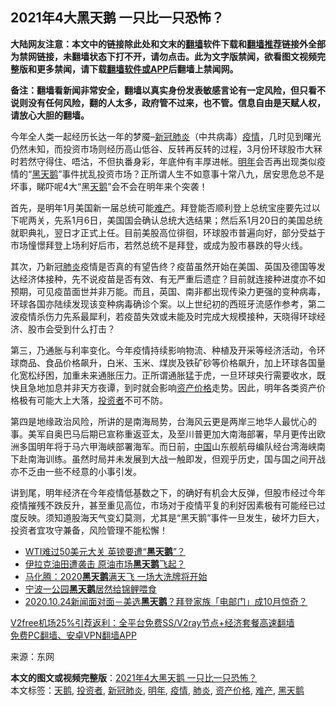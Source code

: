  <h2>2021年4大黑天鹅 一只比一只恐怖？</h2> <p class="notice"><b>大陆网友注意：本文中的链接除此处和文末的<a href="https://github.com/bannedbook/fanqiang" >翻墙</a>软件下载和<a href="https://github.com/killgcd/justmysocks/blob/master/README.md">翻墙推荐</a>链接外全部为禁网链接，未翻墙状态下打不开，请勿点击。此为文字版禁闻，欲看图文视频完整版和更多禁闻，请下载<a href="https://github.com/bannedbook/fanqiang">翻墙软件或APP</a>后翻墙上禁闻网。</p><p>备注：翻墙看新闻非常安全，翻墙以真实身份发表敏感言论有一定风险，但只看不说则没有任何风险，翻的人太多，政府管不过来，也不管。信息自由是天赋人权，请放心大胆的翻墙。</b></p>  <div class="entry"> <p id="conimg">今年全人类一起经历长达一年的梦魇&#8211;<a href="https://www.bannedbook.org/bnews/tag/%e6%96%b0%e5%86%a0%e8%82%ba%e7%82%8e/" class="st_tag internal_tag" rel="tag" title="标签 新冠肺炎 下的日志">新冠肺炎</a>（中共病毒）<a href="https://www.bannedbook.org/bnews/tag/%E7%96%AB%E6%83%85/" class="st_tag internal_tag" rel="tag" title="标签 疫情 下的日志">疫情</a>，几时见到曙光仍然未知，而投资市场则经历高山低谷、反转再反转的过程，3月份环球股市大冧时若然守得住、唔沽，不但执番身彩，年底仲有丰厚进帐。<a href="https://www.bannedbook.org/bnews/tag/%E6%98%8E%E5%B9%B4/" class="st_tag internal_tag" rel="tag" title="标签 明年 下的日志">明年</a>会否再出现类似疫情的“<a href="https://www.bannedbook.org/bnews/tag/%e9%bb%91%e5%a4%a9%e9%b9%85/" class="st_tag internal_tag" rel="tag" title="标签 黑天鹅 下的日志">黑天鹅</a>”事件扰乱投资市场？正所谓人生不如意事十常八九，居安思危总不是坏事，睇吓呢4大“黑<a href="https://www.bannedbook.org/bnews/tag/%E5%A4%A9%E9%B9%85/" class="st_tag internal_tag" rel="tag" title="标签 天鹅 下的日志">天鹅</a>”会不会在明年来个突袭！</p> <p>首先，是明年1月美国新一届总统可能<a href="https://www.bannedbook.org/bnews/tag/%e9%9a%be%e4%ba%a7/" class="st_tag internal_tag" rel="tag" title="标签 难产 下的日志">难产</a>。拜登能否顺利登上总统宝座要先过以下呢两关，先系1月6日，美国国会确认总统大选结果；然后系1月20日的美国总统就职典礼，翌日才正式上任。目前美股高位徘徊，环球股市普遍向好，部分受益于市场憧憬拜登上场利好后市，若然总统不是拜登，或成为股市暴跌的导火线。</p>  <p>其次，乃新冠<a href="https://www.bannedbook.org/bnews/tag/%e8%82%ba%e7%82%8e/" class="st_tag internal_tag" rel="tag" title="标签 肺炎 下的日志">肺炎</a>疫情是否真的有望告终？疫苗虽然开始在美国、英国及德国等发达经济体接种，先不说疫苗是否有效、有无严重后遗症？目前就连接种进度亦不如预期，可见疫苗面世并非万能。而且，英国、南非都出现传染力更强的变种病毒，环球各国亦陆续发现该变种病毒确诊个案。以上世纪初的西班牙流感作参考，第二波疫情杀伤力先系最犀利，若疫苗失效或未能及时完成大规模接种，天晓得环球经济、股市会受到什么打击？</p> <p>第三，乃通胀与利率变化。今年疫情持续影响物流、种植及开采等经济活动，令环球商品、食品价格飙升，白米、玉米、煤炭及铁矿砂等价格飙升，加上环球各国量化宽松纾困，加重未来通胀压力。正所谓通胀猛于虎，一旦环球央行需要收水，既快且急地加息并非天方夜谭，到时就会影响<a href="https://www.bannedbook.org/bnews/tag/%E8%B5%84%E4%BA%A7%E4%BB%B7%E6%A0%BC/" class="st_tag internal_tag" rel="tag" title="标签 资产价格 下的日志">资产价格</a>走势。因此，明年各类资产价格极有可能大上大落，<a href="https://www.bannedbook.org/bnews/tag/%e6%8a%95%e8%b5%84%e8%80%85/" class="st_tag internal_tag" rel="tag" title="标签 投资者 下的日志">投资者</a>不可不防。</p>  <p>第四是地缘政治风险，所讲的是南海局势，台海风云更是两岸三地华人最忧心的事。美军自奥巴马后期已宣称重返亚太，及至川普更加大南海部署，早月更传出欧洲多国明年将于马六甲海峡部署海军。而日前，<span class='wp_keywordlink_affiliate'><a href="https://www.bannedbook.org/" title="中国" target="_blank">中国</a></span>山东舰航母编队经台湾海峡南下赴南海训练。虽然时局并未发展到大战一触即发，但观乎历史，国与国之间开战亦不乏由一些不经意的小事引发。</p> <p>讲到尾，明年经济在今年疫情低基数之下，的确好有机会大反弹，但股市经过今年疫情摧残不跌反升，甚至重见高位，市场对于疫情平复的利好因素极有可能经已过度反映。须知道股海天气变幻莫测，尤其是“黑天鹅”事件一旦发生，破坏力巨大，投资者宜攻守兼备，风险管理不能松懈！</p>  <ul class='op-related-articles' title='相关阅读'> <li><a href='https://www.bannedbook.org/bnews/finance/20201221/1452078.html' target='_blank'>WTI难过50美元大关 英镑要遭“<b>黑天鹅</b>”？</a></li> <li><a href='https://www.bannedbook.org/bnews/cnnews/20201210/1445037.html' target='_blank'>伊拉克油田遭袭击 原油市场<b>黑天鹅</b>飞起？</a></li> <li><a href='https://www.bannedbook.org/bnews/finance/20201202/1440560.html' target='_blank'>马化腾：2020<b>黑天鹅</b>满天飞 一场大洗牌将开始</a></li> <li><a href='https://www.bannedbook.org/bnews/baitai/20201030/1422675.html' target='_blank'>宁波一公园<b>黑天鹅</b>居然给锦鲤喂食</a></li> <li><a href='https://www.bannedbook.org/bnews/taiwannews/20201024/1419553.html' target='_blank'>2020.10.24新闻面对面－美选<b>黑天鹅</b>？拜登家族「电邮门」成10月惊奇？</a></li> </ul> <p class="texttj"> <a href="https://www.bannedbook.org/forum23/topic22702.html" target="_blank">V2free机场25%引荐返利：全平台免费SS/V2ray节点+经济套餐高速翻墙</a><br/> <a href="https://github.com/bannedbook/fanqiang/wiki/%E7%A6%81%E9%97%BB%E7%BD%91%E5%AE%89%E5%8D%93%E7%BF%BB%E5%A2%99%E6%96%B0%E9%97%BBAPP" target="_blank">免费PC翻墙、安卓VPN翻墙APP</a></p><p> 来源：东网 </p><a name='sharetosocial'></a>       <div><b>本文的图文或视频完整版</b>：<a href='https://www.bannedbook.org/bnews/cnnews/20201230/1457547.html'>2021年4大黑天鹅 一只比一只恐怖？</a></div>  </div><!--END ENTRY--> <div class="postfooter"> <div>本文标签：<a href="https://www.bannedbook.org/bnews/tag/%E5%A4%A9%E9%B9%85/" rel="tag">天鹅</a>, <a href="https://www.bannedbook.org/bnews/tag/%e6%8a%95%e8%b5%84%e8%80%85/" rel="tag">投资者</a>, <a href="https://www.bannedbook.org/bnews/tag/%e6%96%b0%e5%86%a0%e8%82%ba%e7%82%8e/" rel="tag">新冠肺炎</a>, <a href="https://www.bannedbook.org/bnews/tag/%E6%98%8E%E5%B9%B4/" rel="tag">明年</a>, <a href="https://www.bannedbook.org/bnews/tag/%E7%96%AB%E6%83%85/" rel="tag">疫情</a>, <a href="https://www.bannedbook.org/bnews/tag/%e8%82%ba%e7%82%8e/" rel="tag">肺炎</a>, <a href="https://www.bannedbook.org/bnews/tag/%E8%B5%84%E4%BA%A7%E4%BB%B7%E6%A0%BC/" rel="tag">资产价格</a>, <a href="https://www.bannedbook.org/bnews/tag/%e9%9a%be%e4%ba%a7/" rel="tag">难产</a>, <a href="https://www.bannedbook.org/bnews/tag/%e9%bb%91%e5%a4%a9%e9%b9%85/" rel="tag">黑天鹅</a></div>  </div><!--END POSTFOOTER--> 